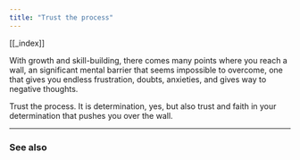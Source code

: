 ```yaml
---
title: "Trust the process"
---
```


[[_index]]


With growth and skill-building, there comes many points where you reach a wall, an significant mental barrier that seems impossible to overcome, one that gives you endless frustration, doubts, anxieties, and gives way to negative thoughts. 

Trust the process. It is determination, yes, but also trust and faith in your determination that pushes you over the wall. 

-------------
### See also

